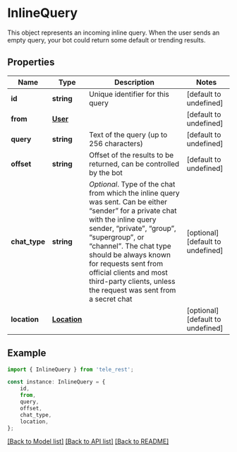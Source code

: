 # InlineQuery

This object represents an incoming inline query. When the user sends an empty query, your bot could return some default or trending results.

## Properties

Name | Type | Description | Notes
------------ | ------------- | ------------- | -------------
**id** | **string** | Unique identifier for this query | [default to undefined]
**from** | [**User**](User.md) |  | [default to undefined]
**query** | **string** | Text of the query (up to 256 characters) | [default to undefined]
**offset** | **string** | Offset of the results to be returned, can be controlled by the bot | [default to undefined]
**chat_type** | **string** | *Optional*. Type of the chat from which the inline query was sent. Can be either “sender” for a private chat with the inline query sender, “private”, “group”, “supergroup”, or “channel”. The chat type should be always known for requests sent from official clients and most third-party clients, unless the request was sent from a secret chat | [optional] [default to undefined]
**location** | [**Location**](Location.md) |  | [optional] [default to undefined]

## Example

```typescript
import { InlineQuery } from 'tele_rest';

const instance: InlineQuery = {
    id,
    from,
    query,
    offset,
    chat_type,
    location,
};
```

[[Back to Model list]](../README.md#documentation-for-models) [[Back to API list]](../README.md#documentation-for-api-endpoints) [[Back to README]](../README.md)
